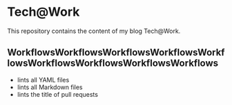 # Tech@Work

This repository contains the content of my blog Tech@Work.

## WorkflowsWorkflowsWorkflowsWorkflowsWorkflowsWorkflowsWorkflowsWorkflowsWorkflows

- lints all YAML files
- lints all Markdown files
- lints the title of pull requests
